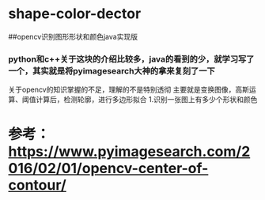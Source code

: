 # shape-color-dector
##opencv识别图形形状和颜色java实现版
### python和c++关于这块的介绍比较多，java的看到的少，就学习写了一个，其实就是将pyimagesearch大神的拿来复刻了一下
关于opencv的知识掌握的不足，理解的不是特别透彻
主要就是变换图像，高斯运算、阈值计算后，检测轮廓，进行多边形拟合
1.识别一张图上有多少个形状和颜色

# 参考：https://www.pyimagesearch.com/2016/02/01/opencv-center-of-contour/
